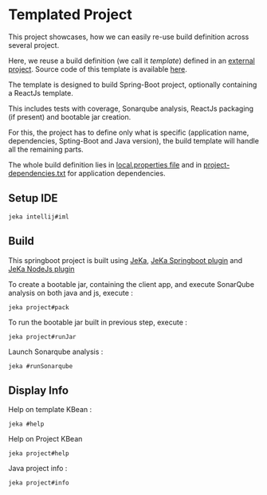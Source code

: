 # Templated Project
This project showcases, how we can easily re-use build definition across several project.

Here, we reuse a build definition (we call it *template*) defined in an [external project](https://github.com/jeka-dev/template-examples).
Source code of this template is available [here](https://github.com/jeka-dev/template-examples/blob/master/src/main/java/dev/jeka/examples/templates/SpringBootTemplateBuild.java).

The template is designed to build Spring-Boot project, optionally containing a ReactJs template.

This includes tests with coverage, Sonarqube analysis, ReactJs packaging (if present) and bootable jar creation.

For this, the project has to define only what is specific (application name, dependencies, Spting-Boot and Java version),
the build template will handle all the remaining parts.

The whole build definition lies in [local.properties file](local.properties) 
and in [project-dependencies.txt](project-dependencies.txt) for application dependencies.

## Setup IDE

```shell
jeka intellij#iml
```

## Build

This springboot project is built using [JeKa](https://jeka.dev), [JeKa Springboot plugin](https://github.com/jeka-dev/jeka/tree/master/plugins/dev.jeka.plugins.springboot)
and [JeKa NodeJs plugin](https://github.com/jeka-dev/jeka/tree/master/plugins/dev.jeka.plugins.nodejs) 

To create a bootable jar, containing the client app, and execute SonarQube analysis on both java and js, execute :
```shell
jeka project#pack
```

To run the bootable jar built in previous step, execute :
```shell
jeka project#runJar
```

Launch Sonarqube analysis :
```shell
jeka #runSonarqube
```

## Display Info

Help on template KBean :
```shell
jeka #help
```

Help on Project KBean
```shell
jeka project#help
```

Java project info :
```shell
jeka project#info
```